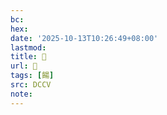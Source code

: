 ```yaml
---
bc:
hex:
date: '2025-10-13T10:26:49+08:00'
lastmod:
title: 􃱵
url: 􃱵
tags: [餳]
src: DCCV
note:
---
```


